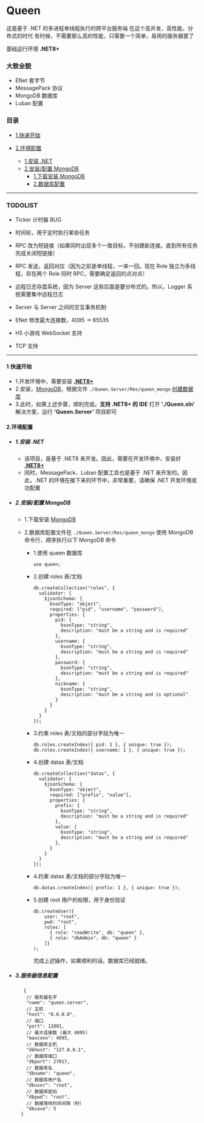 # Queen

这是基于 .NET 的多进程单线程执行的跨平台服务端
在这个高并发，高性能，分布式的时代
有时候，不需要那么高的性能，只需要一个简单，易用的服务器罢了

基础运行环境 **.NET8+**

### 大致全貌

- ENet 套字节
- MessagePack 协议
- MongoDB 数据库
- Luban 配置

### <span id="catalog">目录</span>

- [1.快速开始](#qstart)

- [2.环境配置](#installenv)
  
  - [1.安装 .NET](#installenv.1)
  - [2.安装/配置 MongoDB](#installenv.2)
    - [1.下载安装 MongoDB](#installenv.2.1)
    - [2.数据库配置](#installenv.2.2)

---

### TODOLIST

- Ticker 计时器 BUG

- 时间轮，用于定时执行某些任务

- RPC 改为短链接（如果同时出现多个一致目标，不创建新连接。直到所有任务完成关闭短链接）

- RPC 发送，返回对应（因为之前是单线程，一来一回。现在 Role 独立为多线程，存在两个 Role 同时 RPC，需要确定返回的点对点）

- 远程日志存盘系统，因为 Server 这些后面是要分布式的。所以，Logger 系统需要集中远程日志

- Server 与 Server 之间的交互事务机制

- ENet 修改最大连接数，4095 -> 65535

- H5 小游戏 WebSocket 支持

- TCP 支持

---

#### <span id="qstart">1.快速开始</span>

- 1.开发环境中，需要安装 [**.NET8+**](#installenv.1)
- 2.安装，[MongoDB](#installenv.2.1)，根据文件 `./Queen.Server/Res/queen_mongo` [创建数据库](#installenv.2.2)
- 3.此时，如果上述步骤，顺利完成。**支持 .NET8+ 的 IDE** 打开 **'./Queen.sln'** 解决方案，运行 **'Queen.Server'** 项目即可

#### <span id="installenv">2.环境配置</span>

- ##### <span id="installenv.1">1.安装 .NET</span>
  
  - 该项目，是基于 .NET8 来开发。因此，需要在开发环境中，安装好 [**.NET8+**](https://dotnet.microsoft.com/zh-cn/download)
  - 同时，MessagePack、Luban 配置工具也是基于 .NET 来开发的。因此，.NET 的环境在接下来的环节中，非常重要，请确保 .NET 开发环境成功配置

- ##### <span id="installenv.2">2.安装/配置 MongoDB</span>
  
  - <span id="installenv.2.1">1</span>.下载安装 [MongoDB](https://www.mongodb.com/products/self-managed/community-edition)
  
  - <span id="installenv.2.2">2</span>.数据库配置文件在 `./Queen.Server/Res/queen_mongo` 使用 MongoDB 命令行，顺序执行以下 MongoDB 命令
    
    - 1.使用 queen 数据库
      
      ```mongodb
      use queen;
      ```
    
    - 2.创建 roles 表/文档
      
      ```mongodb
      db.createCollection("roles", {
        validator: {
          $jsonSchema: {
            bsonType: "object",
            required: ["pid", "username", "password"],
            properties: {
              pid: {
                bsonType: "string",
                description: "must be a string and is required"
              },
              username: {
                bsonType: "string",
                description: "must be a string and is required"
              },
              password: {
                bsonType: "string",
                description: "must be a string and is required"
              },
              nickname: {
                bsonType: "string",
                description: "must be a string and is optional"
              }
            }
          }
        }
      });
      ```
    
    - 3.约束 roles 表/文档的部分字段为唯一
      
      ```mongodb
      db.roles.createIndex({ pid: 1 }, { unique: true });
      db.roles.createIndex({ username: 1 }, { unique: true });
      ```
    
    - 4.创建 datas 表/文档
      
      ```mongodb
      db.createCollection("datas", {
        validator: {
          $jsonSchema: {
            bsonType: "object",
            required: ["prefix", "value"],
            properties: {
              prefix: {
                bsonType: "string",
                description: "must be a string and is required"
              },
              value: {
                bsonType: "string",
                description: "must be a string and is required"
              },
            }
          }
        }
      });
      ```
    
    - 4.约束 datas 表/文档的部分字段为唯一
      
      ```mongodb
      db.datas.createIndex({ prefix: 1 }, { unique: true });
      ```
    
    - 5.创建 root 用户的权限，用于身份验证
      
      ```mongodb
      db.createUser({
          user: "root",
          pwd: "root",
          roles: [
            { role: "readWrite", db: "queen" },
            { role: "dbAdmin", db: "queen" }
          ]}
      );
      ```
      
      完成上述操作，如果顺利的话。数据库已经就绪。

- ##### <span id="servsettings">3.服务器信息配置</span>
  
  ```mongodb
     {
      // 服务器名字
      "name": "queen.server",
      // 主机
      "host": "0.0.0.0",
      // 端口
      "port": 12801,
      // 最大连接数 (最大 4095)
      "maxconn": 4095,
      // 数据库主机
      "dbhost": "127.0.0.1",
      // 数据库端口
      "dbport": 27017,
      // 数据库名
      "dbname": "queen",
      // 数据库用户名
      "dbuser": "root",
      // 数据库密码
      "dbpwd": "root",
      // 数据落地时间间隔（秒）
      "dbsave": 5
    }
  ```
